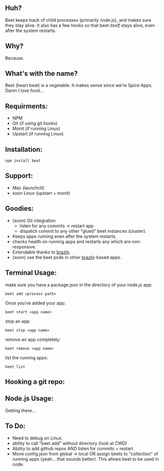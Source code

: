 Huh?
----

Beet keeps track of child processes (primarily node.js), and makes sure they stay alive. It also has a few hooks so that beet *itself* stays alive, even after the system restarts.

Why?
----

Because.

What's with the name?
---------------------

Beet (heart beat) is a vegetable. It makes sense since we're Spice Apps. Damn I love food...

Requirments:
------------

- NPM
- Git (if using git hooks)
- Monit (if running Linux)
- Upstart (if running Linux)

Installation:
-------------

	npm install beet
	
Support:
-------

- Mac (launchctl)
- *soon* Linux (upstart + monit)


Goodies:
--------

- (soon) Git integration
	- listen for any commits -> restart app
	- dispatch commit to any other "glued" beet instances (cluster).
- Keeps apps running even after the system restarts. 
- checks health on running apps and restarts any which are non-responsive.
- Extendable thanks to [brazln](https://github.com/spiceapps/brazln). 
- (soon) use the beet pods in other [brazln](https://github.com/spiceapps/brazln)-based apps.


Terminal Usage:
-------------

make sure you have a package.json in the directory of your node.js app:

	beet add <process path> 
	
Once you've added your app:

	beet start <app name>
	
stop an app:

	beet stop <app name>
	
remove an app completely:
	
	beet remove <app name>
		
list the running apps:
	
	beet list
	
Hooking a git repo:
-------------------

	
	
Node.js Usage:
--------------

Getting there...
	
To Do:
-----

	
- Need to debug on Linux.
- ability to call "beet add" without directory (look at CWD)
- Ability to add github repos AND listen for commits + restart.
- Move config.json from global -> local OR assign beets to "collection" of running apps (yeah... that sounds better). This allows beet to be used in code. 

